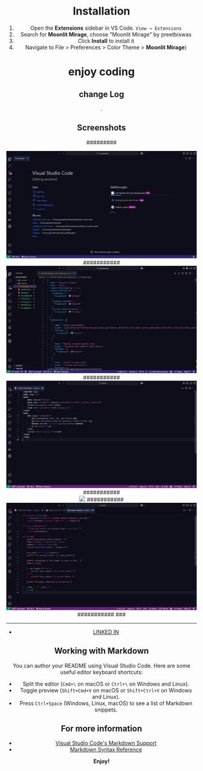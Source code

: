 <div align="center">

# Installation

1. Open the **Extensions** sidebar in VS Code. `View → Extensions`
2. Search for **Moonlit Mirage**, choose "Moonlit Mirage" by preetbiswas
3. Click **Install** to install it
4. Navigate to File > Preferences > Color Theme > **Moonlit Mirage**)

# enjoy coding

## change Log
.
## Screenshots

#########
<div align="center">
    <img src="Screenshot 2025-02-27 200800.png">
</div>
###########
<div align="center">
    <img src="Screenshot 2025-02-27 202702.png">
</div>
###########
<div align="center">
        <img src="Screenshot 2025-02-27 204917.png">
</div>
###########
 <div align="center">
        <img src="Screenshot 2025-02-27 205004"
</div>
###########
 <div align="center">
        <img src="Screenshot 2025-02-27 205345.png"
</div>
###########
###

  <div align="center">
    <hr />
    <ul>
    <li> <a href="https://www.linkedin.com/in/preet-biswas-a0a730330/">LINKED IN</a> </li>
    </ul>
  </div>

## Working with Markdown

You can author your README using Visual Studio Code. Here are some useful editor keyboard shortcuts:

* Split the editor (`Cmd+\` on macOS or `Ctrl+\` on Windows and Linux).
* Toggle preview (`Shift+Cmd+V` on macOS or `Shift+Ctrl+V` on Windows and Linux).
* Press `Ctrl+Space` (Windows, Linux, macOS) to see a list of Markdown snippets.

## For more information

* [Visual Studio Code's Markdown Support](http://code.visualstudio.com/docs/languages/markdown)
* [Markdown Syntax Reference](https://help.github.com/articles/markdown-basics/)

**Enjoy!**
